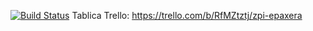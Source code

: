 [![Build Status](https://travis-ci.org/IIS-ZPI/ZPI_2019_Dzienni_IO4_EPAxERA.svg?branch=develop)](https://travis-ci.org/IIS-ZPI/ZPI_2019_Dzienni_IO4_EPAxERA)
Tablica Trello: https://trello.com/b/RfMZtztj/zpi-epaxera
